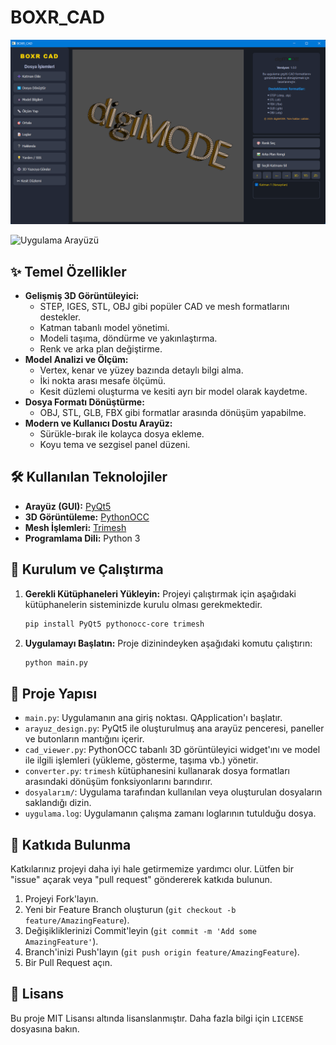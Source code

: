 # BOXR_CAD

![Uygulama Ekran Görüntüsü](image.png)

![Uygulama Arayüzü](https://i.imgur.com/your_screenshot.png)  <!-- Lütfen buraya kendi ekran görüntünüzü ekleyin -->

## ✨ Temel Özellikler

*   **Gelişmiş 3D Görüntüleyici:**
    *   STEP, IGES, STL, OBJ gibi popüler CAD ve mesh formatlarını destekler.
    *   Katman tabanlı model yönetimi.
    *   Modeli taşıma, döndürme ve yakınlaştırma.
    *   Renk ve arka plan değiştirme.
*   **Model Analizi ve Ölçüm:**
    *   Vertex, kenar ve yüzey bazında detaylı bilgi alma.
    *   İki nokta arası mesafe ölçümü.
    *   Kesit düzlemi oluşturma ve kesiti ayrı bir model olarak kaydetme.
*   **Dosya Formatı Dönüştürme:**
    *   OBJ, STL, GLB, FBX gibi formatlar arasında dönüşüm yapabilme.
*   **Modern ve Kullanıcı Dostu Arayüz:**
    *   Sürükle-bırak ile kolayca dosya ekleme.
    *   Koyu tema ve sezgisel panel düzeni.

## 🛠️ Kullanılan Teknolojiler

*   **Arayüz (GUI):** [PyQt5](https://riverbankcomputing.com/software/pyqt/intro)
*   **3D Görüntüleme:** [PythonOCC](https://github.com/tpaviot/pythonocc-core)
*   **Mesh İşlemleri:** [Trimesh](https://trimsh.org/)
*   **Programlama Dili:** Python 3

## 🚀 Kurulum ve Çalıştırma

1.  **Gerekli Kütüphaneleri Yükleyin:**
    Projeyi çalıştırmak için aşağıdaki kütüphanelerin sisteminizde kurulu olması gerekmektedir.

    ```bash
    pip install PyQt5 pythonocc-core trimesh
    ```

2.  **Uygulamayı Başlatın:**
    Proje dizinindeyken aşağıdaki komutu çalıştırın:

    ```bash
    python main.py
    ```

## 📂 Proje Yapısı

*   `main.py`: Uygulamanın ana giriş noktası. QApplication'ı başlatır.
*   `arayuz_design.py`: PyQt5 ile oluşturulmuş ana arayüz penceresi, paneller ve butonların mantığını içerir.
*   `cad_viewer.py`: PythonOCC tabanlı 3D görüntüleyici widget'ını ve model ile ilgili işlemleri (yükleme, gösterme, taşıma vb.) yönetir.
*   `converter.py`: `trimesh` kütüphanesini kullanarak dosya formatları arasındaki dönüşüm fonksiyonlarını barındırır.
*   `dosyalarım/`: Uygulama tarafından kullanılan veya oluşturulan dosyaların saklandığı dizin.
*   `uygulama.log`: Uygulamanın çalışma zamanı loglarının tutulduğu dosya.

## 🤝 Katkıda Bulunma

Katkılarınız projeyi daha iyi hale getirmemize yardımcı olur. Lütfen bir "issue" açarak veya "pull request" göndererek katkıda bulunun.

1.  Projeyi Fork'layın.
2.  Yeni bir Feature Branch oluşturun (`git checkout -b feature/AmazingFeature`).
3.  Değişikliklerinizi Commit'leyin (`git commit -m 'Add some AmazingFeature'`).
4.  Branch'inizi Push'layın (`git push origin feature/AmazingFeature`).
5.  Bir Pull Request açın.

## 📄 Lisans

Bu proje MIT Lisansı altında lisanslanmıştır. Daha fazla bilgi için `LICENSE` dosyasına bakın.